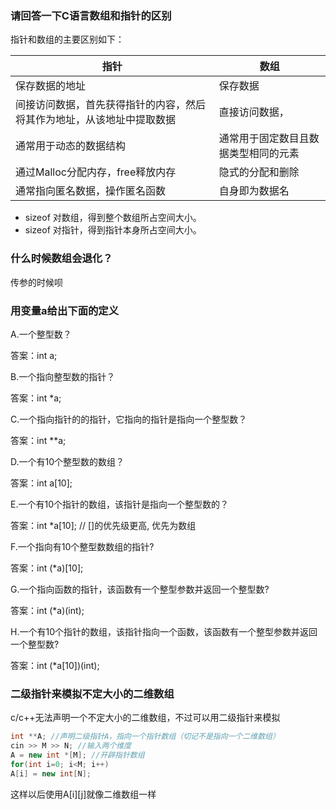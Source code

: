 ### 请回答一下C语言数组和指针的区别

指针和数组的主要区别如下：

| 指针                                                         | 数组                                 |
| ------------------------------------------------------------ | ------------------------------------ |
| 保存数据的地址                                               | 保存数据                             |
| 间接访问数据，首先获得指针的内容，然后将其作为地址，从该地址中提取数据 | 直接访问数据，                       |
| 通常用于动态的数据结构                                       | 通常用于固定数目且数据类型相同的元素 |
| 通过Malloc分配内存，free释放内存                             | 隐式的分配和删除                     |
| 通常指向匿名数据，操作匿名函数                               | 自身即为数据名                       |

* sizeof 对数组，得到整个数组所占空间大小。
* sizeof 对指针，得到指针本身所占空间大小。



### 什么时候数组会退化？

传参的时候呗





### 用变量a给出下面的定义

A.一个整型数？

答案：int a;

B.一个指向整型数的指针？

答案：int *a;

C.一个指向指针的的指针，它指向的指针是指向一个整型数？

答案：int **a;

D.一个有10个整型数的数组？

答案：int a[10];

E.一个有10个指针的数组，该指针是指向一个整型数的？

答案：int *a[10];  // []的优先级更高, 优先为数组

F.一个指向有10个整型数数组的指针?

答案：int (*a)[10];

G.一个指向函数的指针，该函数有一个整型参数并返回一个整型数?

答案：int (*a)(int);

H.一个有10个指针的数组，该指针指向一个函数，该函数有一个整型参数并返回一个整型数?

答案：int (*a[10])(int);



### 二级指针来模拟不定大小的二维数组

c/c\++无法声明一个不定大小的二维数组，不过可以用二级指针来模拟

```c++
int **A; //声明二级指针A，指向一个指针数组（切记不是指向一个二维数组）
cin >> M >> N; //输入两个维度
A = new int *[M]; //开辟指针数组
for(int i=0; i<M; i++)
A[i] = new int[N];
```

这样以后使用A[i][j]就像二维数组一样